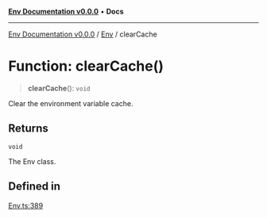 [**Env Documentation v0.0.0**](../../README.md) • **Docs**

***

[Env Documentation v0.0.0](../../modules.md) / [Env](../README.md) / clearCache

# Function: clearCache()

> **clearCache**(): `void`

Clear the environment variable cache.

## Returns

`void`

The Env class.

## Defined in

[Env.ts:389](https://github.com/stonemjs/env/blob/6d8870e32e6f150443b9e0e2704e84c73ef41979/src/Env.ts#L389)
